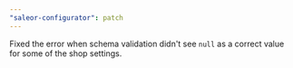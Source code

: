 ```yaml
---
"saleor-configurator": patch
---
```


Fixed the error when schema validation didn't see `null` as a correct value for some of the shop settings.
